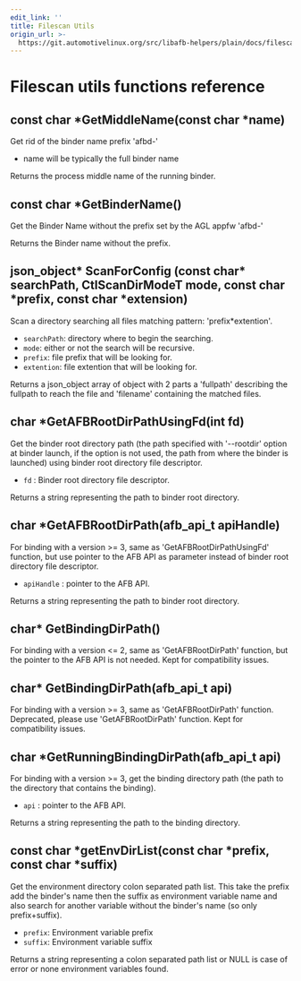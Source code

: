 ```yaml
---
edit_link: ''
title: Filescan Utils
origin_url: >-
  https://git.automotivelinux.org/src/libafb-helpers/plain/docs/filescan-utils.md?h=icefish
---
```


<!-- WARNING: This file is generated by fetch_docs.js using /home/boron/Documents/AGL/docs-webtemplate/site/_data/tocs/devguides/icefish/afb-helpers-function-references-afb-helpers-book.yml -->

# Filescan utils functions reference

## const char *GetMiddleName(const char *name)

Get rid of the binder name prefix 'afbd-'

* name will be typically the full binder name

Returns the process middle name of the running binder.

## const char *GetBinderName()

Get the Binder Name without the prefix set by the AGL appfw 'afbd-'

Returns the Binder name without the prefix.

## json_object* ScanForConfig (const char* searchPath, CtlScanDirModeT mode, const char *prefix, const char *extension)

Scan a directory searching all files matching pattern: 'prefix*extention'.

* `searchPath`: directory where to begin the searching.
* `mode`: either or not the search will be recursive.
* `prefix`: file prefix that will be looking for.
* `extention`: file extention that will be looking for.

Returns a json_object array of object with 2 parts a 'fullpath' describing the
fullpath to reach the file and 'filename' containing the matched files.

## char *GetAFBRootDirPathUsingFd(int fd)

Get the binder root directory path (the path specified with '--rootdir' option
at binder launch, if the option is not used, the path from where the binder
is launched) using binder root directory file descriptor.

* `fd` : Binder root directory file descriptor.

Returns a string representing the path to binder root directory.

## char *GetAFBRootDirPath(afb_api_t apiHandle)

For binding with a version >= 3, same as 'GetAFBRootDirPathUsingFd' function,
but use pointer to the AFB API as parameter instead of
binder root directory file descriptor.

* `apiHandle` : pointer to the AFB API.

Returns a string representing the path to binder root directory.

## char* GetBindingDirPath()

For binding with a version <= 2, same as 'GetAFBRootDirPath' function,
but the pointer to the AFB API is not needed.
Kept for compatibility issues.

## char* GetBindingDirPath(afb_api_t api)

For binding with a version >= 3, same as 'GetAFBRootDirPath' function.
Deprecated, please use 'GetAFBRootDirPath' function.
Kept for compatibility issues.

## char *GetRunningBindingDirPath(afb_api_t api)

For binding with a version >= 3, get the binding directory path
(the path to the directory that contains the binding).

* `api` : pointer to the AFB API.

Returns a string representing the path to the binding directory.

## const char *getEnvDirList(const char *prefix, const char *suffix)

Get the environment directory colon separated path list. This take the prefix
add the binder's name then the suffix as environment variable name and also
search for another variable without the binder's name (so only prefix+suffix).

* `prefix`: Environment variable prefix
* `suffix`: Environment variable suffix

Returns a string representing a colon separated path list or NULL is case of
error or none environment variables found.
